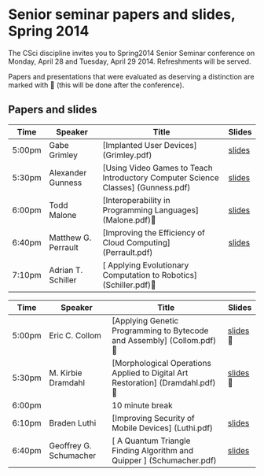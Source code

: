 # Senior seminar papers and slides, Spring 2014

The CSci discipline invites you to Spring2014 Senior Seminar conference on Monday, April 28 and Tuesday, April 29 2014. Refreshments will be served. 

Papers and presentations that were evaluated as deserving a distinction are marked with 🌟 (this will be done after the conference). 

## Papers and slides

| Time | Speaker  | Title       | Slides  |
| -----|----------|-------------|---------|
|5:00pm| 	Gabe Grimley| 	[Implanted User Devices] 	(Grimley.pdf) | [slides](Grimleyslides.pdf) |
|5:30pm |	Alexander Gunness| 	[Using Video Games to Teach Introductory Computer Science Classes] 	(Gunness.pdf) | [slides](Gunnessslides.pdf) |
|6:00pm |	Todd Malone| 	[Interoperability in Programming Languages] 	(Malone.pdf)🌟 | [slides](Maloneslides.pdf)|
|6:40pm| 	Matthew G. Perrault| 	[Improving the Efficiency of Cloud Computing] (Perrault.pdf) | [slides](Perraultslides.pdf) |
|7:10pm| 	Adrian T. Schiller| [	Applying Evolutionary Computation to Robotics] (Schiller.pdf)🌟| 

| Time | Speaker  | Title       | Slides  |
| -----|----------|-------------|---------|
|5:00pm| 	Eric C. Collom |	[Applying Genetic Programming to Bytecode and Assembly] 		(Collom.pdf)🌟 | [slides](Collomslides.pdf)🌟|
|5:30pm| 	M. Kirbie Dramdahl| 	[Morphological Operations Applied to Digital Art Restoration] (Dramdahl.pdf)🌟 | [slides](Dramdahlslides.pdf)🌟|
|6:00pm ||	10 minute break 	  	 
|6:10pm| 	Braden Luthi| 	[Improving Security of Mobile Devices] 	(Luthi.pdf) | [slides](Luthislides.pdf)|
|6:40pm| 	Geoffrey G. Schumacher| [	A Quantum Triangle Finding Algorithm and Quipper 	]	(Schumacher.pdf) | [slides](Schumacherslides.pdf)|
